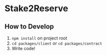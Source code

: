 # Stake2Reserve

## How to Develop

1. `npm install` on project root
2. `cd packages/client` or `cd packages/contract`
3. Write code!
